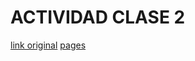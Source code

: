 # ACTIVIDAD CLASE 2

[link original](https://www.tycsports.com/liga-profesional-de-futbol/rosario-central-holan-di-maria-mercado-de-pases-fichajes-id652558.html)
[pages](https://mateosforza.github.io/D.A.W/tareaClase2)
